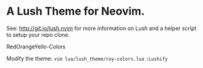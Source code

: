 A Lush Theme for Neovim.
===

See: http://git.io/lush.nvim for more information on Lush and a helper script
to setup your repo clone.

RedOrangeYello-Colors

Modify the theme:
`vim lua/lush_theme/roy-colors.lua`
`:Lushify`
